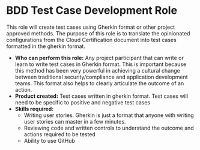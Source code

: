 # BDD Test Case Development Role

This role will create test cases using Gherkin format or other project approved methods.  The purpose of this role is to translate the opinionated configurations from the Cloud Certification document into test cases formatted in the gherkin format.

* **Who can perform this role:** Any project participant that can write or learn to write test cases in Gherkin format.  This is important because this method has been very powerful in achieving a cultural change between traditional security/compliance and application development teams.  This format also helps to clearly articulate the outcome of an action.
* **Product created:** Test cases written in gherkin format.  Test cases will need to be specific to positive and negative test cases
* **Skills required:** 
  * Writing user stories.  Gherkin is just a format that anyone with writing user stories can master in a few minutes.
  * Reviewing code and written controls to understand the outcome and actions required to be tested
  * Ability to use GitHub
